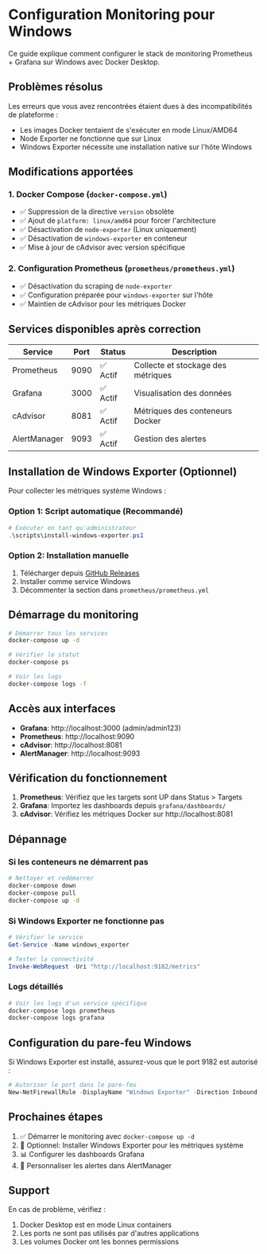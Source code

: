 # Configuration Monitoring pour Windows

Ce guide explique comment configurer le stack de monitoring Prometheus + Grafana sur Windows avec Docker Desktop.

## Problèmes résolus

Les erreurs que vous avez rencontrées étaient dues à des incompatibilités de plateforme :
- Les images Docker tentaient de s'exécuter en mode Linux/AMD64
- Node Exporter ne fonctionne que sur Linux
- Windows Exporter nécessite une installation native sur l'hôte Windows

## Modifications apportées

### 1. Docker Compose (`docker-compose.yml`)
- ✅ Suppression de la directive `version` obsolète
- ✅ Ajout de `platform: linux/amd64` pour forcer l'architecture
- ✅ Désactivation de `node-exporter` (Linux uniquement)
- ✅ Désactivation de `windows-exporter` en conteneur
- ✅ Mise à jour de cAdvisor avec version spécifique

### 2. Configuration Prometheus (`prometheus/prometheus.yml`)
- ✅ Désactivation du scraping de `node-exporter`
- ✅ Configuration préparée pour `windows-exporter` sur l'hôte
- ✅ Maintien de cAdvisor pour les métriques Docker

## Services disponibles après correction

| Service | Port | Status | Description |
|---------|------|--------|-------------|
| Prometheus | 9090 | ✅ Actif | Collecte et stockage des métriques |
| Grafana | 3000 | ✅ Actif | Visualisation des données |
| cAdvisor | 8081 | ✅ Actif | Métriques des conteneurs Docker |
| AlertManager | 9093 | ✅ Actif | Gestion des alertes |

## Installation de Windows Exporter (Optionnel)

Pour collecter les métriques système Windows :

### Option 1: Script automatique (Recommandé)
```powershell
# Exécuter en tant qu'administrateur
.\scripts\install-windows-exporter.ps1
```

### Option 2: Installation manuelle
1. Télécharger depuis [GitHub Releases](https://github.com/prometheus-community/windows_exporter/releases)
2. Installer comme service Windows
3. Décommenter la section dans `prometheus/prometheus.yml`

## Démarrage du monitoring

```bash
# Démarrer tous les services
docker-compose up -d

# Vérifier le statut
docker-compose ps

# Voir les logs
docker-compose logs -f
```

## Accès aux interfaces

- **Grafana**: http://localhost:3000 (admin/admin123)
- **Prometheus**: http://localhost:9090
- **cAdvisor**: http://localhost:8081
- **AlertManager**: http://localhost:9093

## Vérification du fonctionnement

1. **Prometheus**: Vérifiez que les targets sont UP dans Status > Targets
2. **Grafana**: Importez les dashboards depuis `grafana/dashboards/`
3. **cAdvisor**: Vérifiez les métriques Docker sur http://localhost:8081

## Dépannage

### Si les conteneurs ne démarrent pas
```bash
# Nettoyer et redémarrer
docker-compose down
docker-compose pull
docker-compose up -d
```

### Si Windows Exporter ne fonctionne pas
```powershell
# Vérifier le service
Get-Service -Name windows_exporter

# Tester la connectivité
Invoke-WebRequest -Uri "http://localhost:9182/metrics"
```

### Logs détaillés
```bash
# Voir les logs d'un service spécifique
docker-compose logs prometheus
docker-compose logs grafana
```

## Configuration du pare-feu Windows

Si Windows Exporter est installé, assurez-vous que le port 9182 est autorisé :

```powershell
# Autoriser le port dans le pare-feu
New-NetFirewallRule -DisplayName "Windows Exporter" -Direction Inbound -Port 9182 -Protocol TCP -Action Allow
```

## Prochaines étapes

1. ✅ Démarrer le monitoring avec `docker-compose up -d`
2. 🔄 Optionnel: Installer Windows Exporter pour les métriques système
3. 📊 Configurer les dashboards Grafana
4. 🚨 Personnaliser les alertes dans AlertManager

## Support

En cas de problème, vérifiez :
1. Docker Desktop est en mode Linux containers
2. Les ports ne sont pas utilisés par d'autres applications
3. Les volumes Docker ont les bonnes permissions

